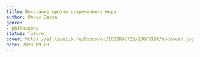 ```yaml
---
title: Восстание против современного мира
author: Юлиус Эвола
genre:
- philosophy
status: future
cover: https://s1.livelib.ru/boocover/1002092723/200/819f/boocover.jpg
date: 2023-09-03
---
```


